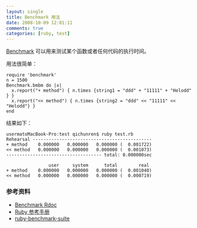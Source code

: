 ```yaml
---
layout: single
title: Benchmark 用法
date: 2008-10-09 12:01:11
comments: true
categories: [ruby, test]
---
```


[Benchmark](http://rubybenchmark.com/) 可以用来测试某个函数或者任何代码的执行时间。

用法很简单：

```
require 'benchmark'
n = 1500
Benchmark.bmbm do |x|
  x.report("+ method") { n.times {string1 = "ddd" + "11111" + "Helodd" } }
  x.report("<< method") { n.times {string2 = "ddd" << "11111" << "Helodd"} }
end
```

结果如下：

```
usermatoMacBook-Pro:test qichunren$ ruby test.rb
Rehearsal ---------------------------------------------
+ method    0.000000   0.000000   0.000000 (  0.001722)
<< method   0.000000   0.000000   0.000000 (  0.001073)
------------------------------------ total: 0.000000sec

                user     system      total        real
+ method    0.000000   0.000000   0.000000 (  0.001040)
<< method   0.000000   0.000000   0.000000 (  0.000719)
```

### 参考资料

- [Benchmark Rdoc](http://ruby-doc.org/stdlib/libdoc/benchmark/rdoc/index.html)
- [Ruby 参考手册](http://www.kuqin.com/rubycndocument/man/addlib/benchmark.html)
- [ruby-benchmark-suite](https://github.com/acangiano/ruby-benchmark-suite)
